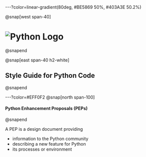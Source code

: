 ---?color=linear-gradient(80deg, #BE5869 50%, #403A3E 50.2%)

@snap[west span-40]
# ![Python Logo](https://upload.wikimedia.org/wikipedia/commons/thumb/0/0a/Python.svg/768px-Python.svg.png)
@snapend

@snap[east span-40 h2-white]
## Style Guide for Python Code
@snapend

<!--- Slide 2 -->
---?color=#EFF0F2
@snap[north span-100]
#### Python Enhancement Proposals (PEPs)
@snapend

A PEP is a design document providing

* information to the Python community
* describing a new feature for Python
* its processes or environment
